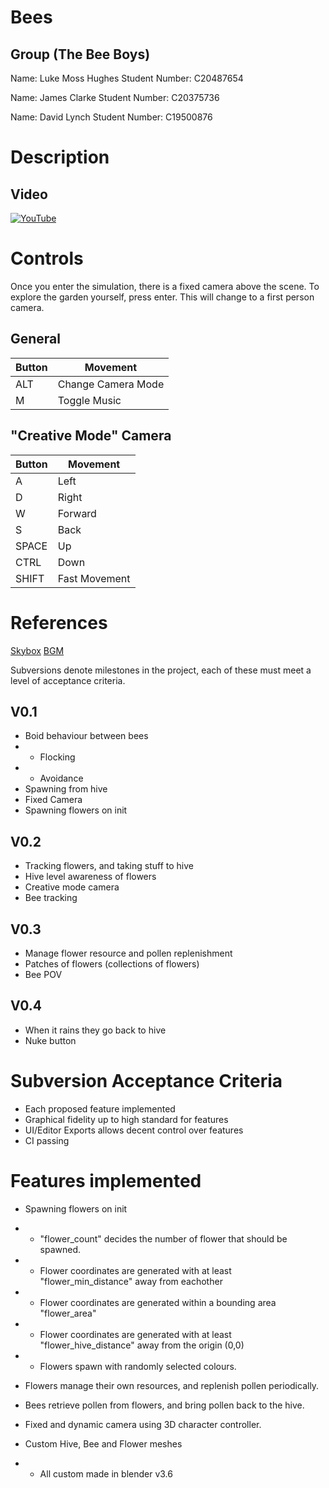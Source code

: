# Bees
## Group (The Bee Boys)
Name: Luke Moss Hughes
Student Number: C20487654

Name: James Clarke
Student Number: C20375736

Name: David Lynch
Student Number: C19500876

# Description

## Video
[![YouTube](https://i3.ytimg.com/vi/Sh4RQ2U0a24/maxresdefault.jpg)](https://youtu.be/Sh4RQ2U0a24)

# Controls
Once you enter the simulation, there is a fixed camera above the scene.
To explore the garden yourself, press enter. This will change to a first person camera.

## General
|Button|Movement|
|------|--------|
|ALT|Change Camera Mode|
|M|Toggle Music|

## "Creative Mode" Camera
|Button|Movement|
|----|----|
|A|Left|
|D|Right|
|W|Forward|
|S|Back|
|SPACE|Up|
|CTRL|Down|
|SHIFT|Fast Movement|

# References
[Skybox](https://github.com/rpgwhitelock/AllSkyFree_Godot)
[BGM](https://youtu.be/_KwOh88Z-VI?si=dWQHKlkrpT146FG7)

Subversions denote milestones in the project, each of these must meet a level of acceptance criteria.

## V0.1
- Boid behaviour between bees
- - Flocking
- - Avoidance
- Spawning from hive
- Fixed Camera
- Spawning flowers on init

## V0.2
- Tracking flowers, and taking stuff to hive
- Hive level awareness of flowers
- Creative mode camera
- Bee tracking

## V0.3
- Manage flower resource and pollen replenishment
- Patches of flowers (collections of flowers)
- Bee POV

## V0.4
- When it rains they go back to hive
- Nuke button

# Subversion Acceptance Criteria
- Each proposed feature implemented
- Graphical fidelity up to high standard for features
- UI/Editor Exports allows decent control over features
- CI passing

# Features implemented
- Spawning flowers on init
- - "flower_count" decides the number of flower that should be spawned.
- - Flower coordinates are generated with at least "flower_min_distance" away from eachother
- - Flower coordinates are generated within a bounding area "flower_area"
- - Flower coordinates are generated with at least "flower_hive_distance" away from the origin (0,0)
- - Flowers spawn with randomly selected colours.
- Flowers manage their own resources, and replenish pollen periodically.
- Bees retrieve pollen from flowers, and bring pollen back to the hive.
- Fixed and dynamic camera using 3D character controller.


- Custom Hive, Bee and Flower meshes
- - All custom made in blender v3.6


